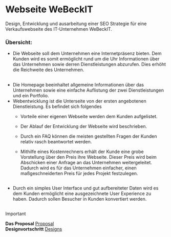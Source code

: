 # Webseite WeBeckIT
Design, Entwicklung und ausarbeitung einer SEO Strategie für eine Verkaufswebseite des IT-Unternehmen WeBeckIT. 
### **Übersicht:**

 - Die Webseite soll dem Unternehmen eine Internetpräsenz bieten. Dem  Kunden wird es somit ermöglicht rund um die Uhr Informationen über das Unternehmen sowie derren Dienstleistungen abzurufen. Dies erhöht die Reichweite des Unternehmen.

<sub><sup>
---
</sup></sub>
- Die Homepage beeinhaltet allgemeine Informationen über das Unternehmen sowie eine einfache Auflistung der zwei Dienstleistungen und ein Portfolio.
- Webentwicklung ist die Unterseite von der ersten angebotenen Dienstleistung. Es befindet sich folgendes  <br>
    - Vorteile einer eigenen Webseite werden dem Kunden aufgelistet.
    - Der Ablauf der Entwicklung der Webseite wird beschrieben.
    - Durch ein FAQ können die meisten gestellten Fragen der Kunden relativ rasch beantwortet werden.

    - Mithilfe eines Kostenrechners erhält der Kunde eine grobe Vorstellung über den Preis ihre Webseite. Dieser Preis wird beim Abschicken einer Anfrage an das Unternehmen weitergeleitet. Dadurch wird es für das Unternehmen einfacher, einen maßgeschneiderten Preis für jedes Projekt festzulegen.
  
<sub><sup>
---
</sup></sub>
- Durch ein simples User Interface und gut aufbereiteter Daten wird es dem Kunden ermöglicht eine ausgezeichnete User Experience zu haben. Dadurch sollen Besucher in Kunden konvertiert werden.


<sub><sup>
---
</sup></sub>



> [!IMPORTANT]
> **Das Proposal** [Proposal](https://github.com/IxI-Enki/Uebung-syp-002/blob/main/EducationHub.md)  
> **Designvortschritt** [Designs](https://github.com/IxI-Enki/education-hub/blob/main/Notes_Project-Proposal/eduHub_HELL.jpg)  
